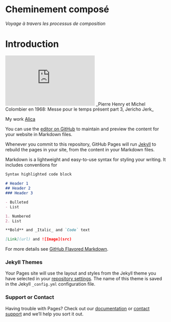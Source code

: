 # Cheminement composé
_Voyage à travers les processus de composition_





# Introduction

<iframe width="280" height="157.5" src="https://www.youtube.com/embed/ox0LF4iOBO4" frameborder="0" allow="accelerometer; autoplay; clipboard-write; encrypted-media; gyroscope; picture-in-picture" allowfullscreen></iframe>
_Pierre Henry et Michel Colombier en 1968: 
Messe pour le temps présent part 3, Jericho Jerk_




My work
[Alica](https://soundcloud.com/ali_ca)









You can use the [editor on GitHub](https://github.com/AClair/cheminement_compose/edit/gh-pages/index.md) to maintain and preview the content for your website in Markdown files.

Whenever you commit to this repository, GitHub Pages will run [Jekyll](https://jekyllrb.com/) to rebuild the pages in your site, from the content in your Markdown files.

Markdown is a lightweight and easy-to-use syntax for styling your writing. It includes conventions for

```markdown
Syntax highlighted code block

# Header 1
## Header 2
### Header 3

- Bulleted
- List

1. Numbered
2. List

**Bold** and _Italic_ and `Code` text

[Link](url) and ![Image](src)
```

For more details see [GitHub Flavored Markdown](https://guides.github.com/features/mastering-markdown/).

### Jekyll Themes

Your Pages site will use the layout and styles from the Jekyll theme you have selected in your [repository settings](https://github.com/AClair/cheminement_compose/settings). The name of this theme is saved in the Jekyll `_config.yml` configuration file.

### Support or Contact

Having trouble with Pages? Check out our [documentation](https://docs.github.com/categories/github-pages-basics/) or [contact support](https://support.github.com/contact) and we’ll help you sort it out.
